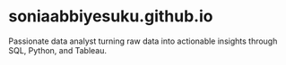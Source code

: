 # soniaabbiyesuku.github.io
Passionate data analyst turning raw data into actionable insights through SQL, Python, and Tableau.
